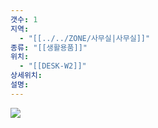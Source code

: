 ```yaml
---
갯수: 1
지역:
  - "[[../../ZONE/사무실|사무실]]"
종류: "[[생활용품]]"
위치:
  - "[[DESK-W2]]"
상세위치: 
설명:
---
```


![](http://192.168.50.22/devices/250322_IMG_0038.png)

